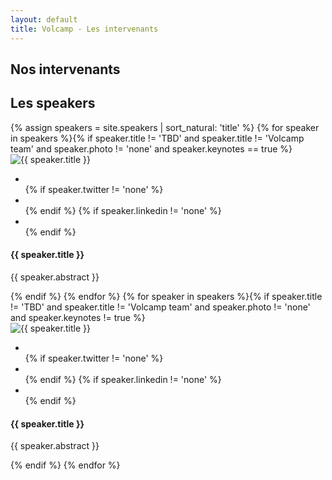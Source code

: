 ```yaml
---
layout: default
title: Volcamp - Les intervenants
---
```

<section class="page-header" style="background-image:url(https://www.volcamp.io/asset/images/chainedespuys_header.jpg);">
    <div class="container">
        <div class="row justify-content-center">
            <div class="col-lg-8">
                <div class="content text-center">
                    <h1 class="mb-3 text-white text-capitalize letter-spacing">Nos intervenants</h1>
                    <div class="divider mx-auto mb-4 bg-white"></div>
                </div>
            </div>
        </div>
    </div>
</section>
<section class="section-speaker section">
    <div class="container">
        <div class="row section-heading">
            <div class="col-lg-8">
                <div class="heading">
                    <div class="pl-90">
                        <h2>Les speakers</h2>
                    </div>
                </div>
            </div>
        </div>
        <div class="row">
            {% assign speakers = site.speakers | sort_natural: 'title' %}
            {% for speaker in speakers %}{% if speaker.title != 'TBD' and speaker.title != 'Volcamp team' and speaker.photo != 'none' and speaker.keynotes == true %}
            <div class="col-lg-3 col-sm-4">
                <div class="speaker-block mb-5">
                    <div class="img-block"><img src="{{ site.url }}/asset/images/speakers/{{ speaker.photo }}" alt="{{ speaker.title }}" class="img-fluid">
                        <ul class="list-inline speaker-social">
                            <li class="list-inline-item"><a href="{{ site.url }}{{ speaker.url }}"><i class="icon-mic"></i></a></li>
                            {% if speaker.twitter != 'none' %}<li class="list-inline-item"><a href="https://twitter.com/{{ speaker.twitter }}" class="tw"><i class="icon-twitter"></i></a></li>{% endif %}
                            {% if speaker.linkedin != 'none' %}<li class="list-inline-item"><a href="https://www.linkedin.com/in/{{ speaker.linkedin }}" class="lnked"><i class="icon-linkedin"></i></a></li>{% endif %}
                        </ul>
                    </div>
                    <div class="speaker-info">
                        <h4 class="mb-0 mt-3">{{ speaker.title }}</h4>
                        <p>{{ speaker.abstract }}</p>
                    </div>
                </div>
            </div>
            {% endif %}
            {% endfor %}
            {% for speaker in speakers %}{% if speaker.title != 'TBD' and speaker.title != 'Volcamp team' and speaker.photo != 'none' and speaker.keynotes != true %}
            <div class="col-lg-3 col-sm-4">
                <div class="speaker-block mb-5">
                    <div class="img-block"><img src="{{ site.url }}/asset/images/speakers/{{ speaker.photo }}" alt="{{ speaker.title }}" class="img-fluid">
                        <ul class="list-inline speaker-social">
                            <li class="list-inline-item"><a href="{{ site.url }}{{ speaker.url }}"><i class="icon-mic"></i></a></li>
                            {% if speaker.twitter != 'none' %}<li class="list-inline-item"><a href="https://twitter.com/{{ speaker.twitter }}" class="tw"><i class="icon-twitter"></i></a></li>{% endif %}
                            {% if speaker.linkedin != 'none' %}<li class="list-inline-item"><a href="https://www.linkedin.com/in/{{ speaker.linkedin }}" class="lnked"><i class="icon-linkedin"></i></a></li>{% endif %}
                        </ul>
                    </div>
                    <div class="speaker-info">
                        <h4 class="mb-0 mt-3">{{ speaker.title }}</h4>
                        <p>{{ speaker.abstract }}</p>
                    </div>
                </div>
            </div>
            {% endif %}
            {% endfor %}
        </div>
    </div>
</section>